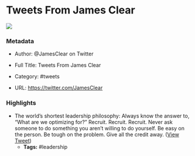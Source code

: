 # Tweets From James Clear

![](https://pbs.twimg.com/profile_images/958932211973152769/FUpkmn4u.jpg)

### Metadata

- Author: @JamesClear on Twitter
- Full Title: Tweets From James Clear
- Category: #tweets


- URL: https://twitter.com/JamesClear

### Highlights

- The world’s shortest leadership philosophy:
  Always know the answer to, “What are we optimizing for?”
  Recruit. Recruit. Recruit.
  Never ask someone to do something you aren’t willing to do yourself.
  Be easy on the person. Be tough on the problem.
  Give all the credit away. ([View Tweet](https://twitter.com/search?q=The%20world%E2%80%99s%20shortest%20leadership%20philosophy%3A%20%20Always%20know%20the%20answer%20to%2C%20%E2%80%9CWhat%20are%20we%20optimizing%20for%3F%E2%80%9D%20%20Recruit.%20Recruit.%20Recruit.%20%20Never%20ask%20someone%20to%20do%20something%20you%20aren%E2%80%99t%20willing%20to%20do%20yourself.%20%20Be%20easy%20on%20the%20person.%20Be%20tough%20on%20the%20%20%28from%3A%40JamesClear%29))
    - **Tags:** #leadership
